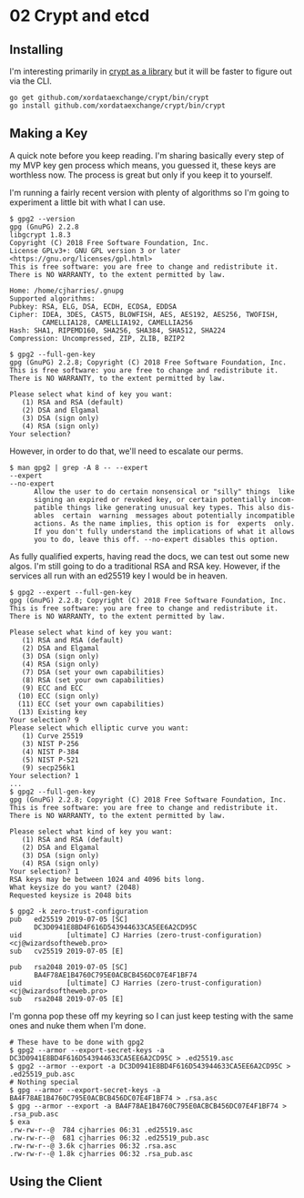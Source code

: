 # 02 Crypt and etcd

## Installing

I'm interesting primarily in [crypt as a library](https://github.com/xordataexchange/crypt/tree/master/config) but it will be faster to figure out via the CLI.

```shell-session
go get github.com/xordataexchange/crypt/bin/crypt
go install github.com/xordataexchange/crypt/bin/crypt
```

## Making a Key

A quick note before you keep reading. I'm sharing basically every step of my MVP key gen process which means, you guessed it, these keys are worthless now. The process is great but only if you keep it to yourself.

I'm running a fairly recent version with plenty of algorithms so I'm going to experiment a little bit with what I can use. 

```shell-session
$ gpg2 --version
gpg (GnuPG) 2.2.8
libgcrypt 1.8.3
Copyright (C) 2018 Free Software Foundation, Inc.
License GPLv3+: GNU GPL version 3 or later <https://gnu.org/licenses/gpl.html>
This is free software: you are free to change and redistribute it.
There is NO WARRANTY, to the extent permitted by law.

Home: /home/cjharries/.gnupg
Supported algorithms:
Pubkey: RSA, ELG, DSA, ECDH, ECDSA, EDDSA
Cipher: IDEA, 3DES, CAST5, BLOWFISH, AES, AES192, AES256, TWOFISH,
        CAMELLIA128, CAMELLIA192, CAMELLIA256
Hash: SHA1, RIPEMD160, SHA256, SHA384, SHA512, SHA224
Compression: Uncompressed, ZIP, ZLIB, BZIP2

$ gpg2 --full-gen-key
gpg (GnuPG) 2.2.8; Copyright (C) 2018 Free Software Foundation, Inc.
This is free software: you are free to change and redistribute it.
There is NO WARRANTY, to the extent permitted by law.

Please select what kind of key you want:
   (1) RSA and RSA (default)
   (2) DSA and Elgamal
   (3) DSA (sign only)
   (4) RSA (sign only)
Your selection? 
```
However, in order to do that, we'll need to escalate our perms.
```
$ man gpg2 | grep -A 8 -- --expert 
--expert
--no-expert
      Allow the user to do certain nonsensical or "silly" things  like
      signing an expired or revoked key, or certain potentially incom‐
      patible things like generating unusual key types. This also dis‐
      ables  certain  warning  messages about potentially incompatible
      actions. As the name implies, this option is for  experts  only.
      If you don't fully understand the implications of what it allows
      you to do, leave this off. --no-expert disables this option.
```
As fully qualified experts, having read the docs, we can test out some new algos. I'm still going to do a traditional RSA and RSA key. However, if the services all run with an ed25519 key I would be in heaven.
```
$ gpg2 --expert --full-gen-key
gpg (GnuPG) 2.2.8; Copyright (C) 2018 Free Software Foundation, Inc.
This is free software: you are free to change and redistribute it.
There is NO WARRANTY, to the extent permitted by law.

Please select what kind of key you want:
   (1) RSA and RSA (default)
   (2) DSA and Elgamal
   (3) DSA (sign only)
   (4) RSA (sign only)
   (7) DSA (set your own capabilities)
   (8) RSA (set your own capabilities)
   (9) ECC and ECC
  (10) ECC (sign only)
  (11) ECC (set your own capabilities)
  (13) Existing key
Your selection? 9
Please select which elliptic curve you want:
   (1) Curve 25519
   (3) NIST P-256
   (4) NIST P-384
   (5) NIST P-521
   (9) secp256k1
Your selection? 1
...
$ gpg2 --full-gen-key
gpg (GnuPG) 2.2.8; Copyright (C) 2018 Free Software Foundation, Inc.
This is free software: you are free to change and redistribute it.
There is NO WARRANTY, to the extent permitted by law.

Please select what kind of key you want:
   (1) RSA and RSA (default)
   (2) DSA and Elgamal
   (3) DSA (sign only)
   (4) RSA (sign only)
Your selection? 1
RSA keys may be between 1024 and 4096 bits long.
What keysize do you want? (2048) 
Requested keysize is 2048 bits

$ gpg2 -k zero-trust-configuration
pub   ed25519 2019-07-05 [SC]
      DC3D0941E8BD4F616D543944633CA5EE6A2CD95C
uid           [ultimate] CJ Harries (zero-trust-configuration) <cj@wizardsoftheweb.pro>
sub   cv25519 2019-07-05 [E]

pub   rsa2048 2019-07-05 [SC]
      BA4F78AE1B4760C795E0ACBCB456DC07E4F1BF74
uid           [ultimate] CJ Harries (zero-trust-configuration) <cj@wizardsoftheweb.pro>
sub   rsa2048 2019-07-05 [E]
```

I'm gonna pop these off my keyring so I can just keep testing with the same ones and nuke them when I'm done.

```
# These have to be done with gpg2
$ gpg2 --armor --export-secret-keys -a DC3D0941E8BD4F616D543944633CA5EE6A2CD95C > .ed25519.asc
$ gpg2 --armor --export -a DC3D0941E8BD4F616D543944633CA5EE6A2CD95C > .ed25519_pub.asc
# Nothing special
$ gpg --armor --export-secret-keys -a BA4F78AE1B4760C795E0ACBCB456DC07E4F1BF74 > .rsa.asc
$ gpg --armor --export -a BA4F78AE1B4760C795E0ACBCB456DC07E4F1BF74 > .rsa_pub.asc
$ exa
.rw-rw-r--@  784 cjharries 06:31 .ed25519.asc
.rw-rw-r--@  681 cjharries 06:32 .ed25519_pub.asc
.rw-rw-r--@ 3.6k cjharries 06:32 .rsa.asc
.rw-rw-r--@ 1.8k cjharries 06:32 .rsa_pub.asc
```

## Using the Client


